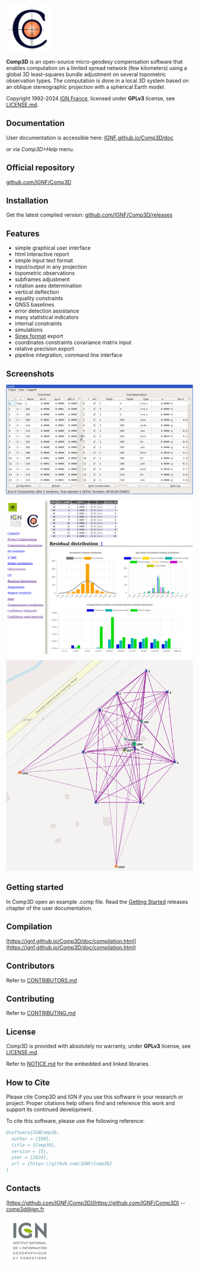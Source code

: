 ![logo_IGN](data/logo_comp3d5.png)

**Comp3D** is an open-source micro-geodesy compensation software that enables computation on a limited spread network (few kilometers) using a global 3D least-squares bundle adjustment on several topometric observation types.
The computation is done in a local 3D system based on an oblique stereographic projection with a spherical Earth model.

Copyright 1992-2024 [IGN France](https://www.ign.fr/), licensed under **GPLv3** license, see [LICENSE.md](https://github.com/IGNF/Comp3D/blob/main/LICENSE.md).


Documentation
-------------
User documentation is accessible here:
[IGNF.github.io/Comp3D/doc](https://IGNF.github.io/Comp3D/doc)

or via *Comp3D>Help* menu.


Official repository
-------------------

[github.com/IGNF/Comp3D](https://github.com/IGNF/Comp3D)

Installation
-------------

Get the latest compiled version: [github.com/IGNF/Comp3D/releases](https://github.com/IGNF/Comp3D/releases)


Features
--------

- simple graphical user interface
- html interactive report
- simple input text format
- input/output in any projection
- topometric observations
- subframes adjustment
- rotation axes determination
- vertical deflection
- equality constraints
- GNSS baselines
- error detection assistance
- many statistical indicators
- internal constraints
- simulations
- [Sinex format](https://www.iers.org/IERS/EN/Organization/AnalysisCoordinator/SinexFormat/sinex.html) export
- coordinates constraints covariance matrix input
- relative precision export
- pipeline integration, command line interface

Screenshots
-----------

![gui](data/gui.png)

![gui](data/report.png)

![gui](data/map.png)


Getting started
---------------
In Comp3D open an example .comp file.
Read the [Getting Started](https://ignf.github.io/Comp3D/doc/gettingstarted.html) releases chapter of the user documentation.


Compilation
-----------
[https://ignf.github.io/Comp3D/doc/compilation.html](https://ignf.github.io/Comp3D/doc/compilation.html)


Contributors
------------
Refer to [CONTRIBUTORS.md](https://github.com/IGNF/Comp3D/blob/main/CONTRIBUTORS.md)


Contributing
------------
Refer to [CONTRIBUTING.md](https://github.com/IGNF/Comp3D/blob/main/CONTRIBUTING.md)


License
-------
Comp3D is provided with absolutely no warranty, under **GPLv3** license, see [LICENSE.md](https://github.com/IGNF/Comp3D/blob/main/LICENSE.md).

Refer to [NOTICE.md](https://github.com/IGNF/Comp3D/blob/main/NOTICE.md) for the embedded and linked libraries.


How to Cite
-----------
Please cite Comp3D and IGN if you use this software in your research or project.
Proper citations help others find and reference this work and support its continued development.

To cite this software, please use the following reference:

```bibtex
@software{IGNComp3D,
  author = {IGN},
  title = {Comp3D},
  version = {5},
  year = {2024},
  url = {https://github.com/IGNF/Comp3D}
}
```

Contacts
--------
[https://github.com/IGNF/Comp3D](https://github.com/IGNF/Comp3D) -- [comp3d@ign.fr](comp3d@ign.fr)

![logo_IGN](data/logo_IGN.jpg)
